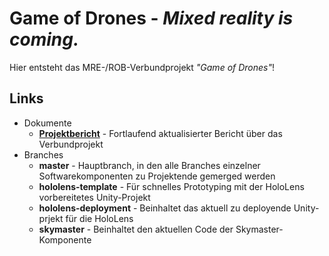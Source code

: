 # Game of Drones - _Mixed reality is coming._
Hier entsteht das MRE-/ROB-Verbundprojekt _"Game of Drones"_!

## Links
* Dokumente
    * [**Projektbericht**](Projektbericht.md) - Fortlaufend aktualisierter Bericht über das Verbundprojekt
* Branches
    * **master** - Hauptbranch, in den alle Branches einzelner Softwarekomponenten zu Projektende gemerged werden
    * **hololens-template** - Für schnelles Prototyping mit der HoloLens vorbereitetes Unity-Projekt
    * **hololens-deployment** - Beinhaltet das aktuell zu deployende Unity-prjekt für die HoloLens
    * **skymaster** - Beinhaltet den aktuellen Code der Skymaster-Komponente

